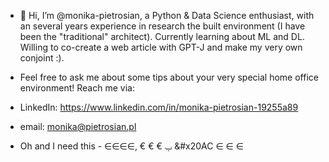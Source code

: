 - 👋 Hi, I’m @monika-pietrosian, a Python & Data Science enthusiast, with an several years experience in research the built environment (I have been the "traditional" architect). Currently learning about ML and DL. Willing to co-create a web article with GPT-J and make my very own conjoint :).

- Feel free to ask me about some tips about your very special home office environment! Reach me via:

- LinkedIn: https://www.linkedin.com/in/monika-pietrosian-19255a89
- email: monika@pietrosian.pl

- Oh and I need this - ∈∈∈∈, &#8364; &#x20AC; &euro; &#2208; &#x20AC &#8712; &#x2208; &isinv;


<!---
monika-pietrosian/monika-pietrosian is a ✨ special ✨ repository because its `README.md` (this file) appears on your GitHub profile.
You can click the Preview link to take a look at your changes.
--->
